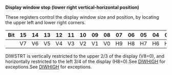 **Display window stop (lower right vertical-horizontal position)**

These registers control the display window size and position, by locating the upper left and lower right corners.

| Bit| 15| 14| 13| 12| 11| 10| 09| 08| 07| 06| 05| 04| 03| 02| 01| 00  |
|---|---|---|---|---|---|---|---|---|---|---|---|---|---|---|---|---  |
|| V7| V6| V5| V4| V3| V2| V1| V0| H9| H8| H7| H6| H5| H4| H3| H2|

DIWSTRT is vertically restricted to the upper 2/3 of the display (V8=0), and horizontally restricted to the left 3/4 of the display (H8=0).See [DIWHIGH](DFF1E4_DIWHIGH.md) for exceptions.See [DIWHIGH](DFF1E4_DIWHIGH.md) for exceptions.

